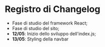 # **Registro di Changelog**
- Fase di studio del framework React;
- Fase di studio del sito;
- **12/05**: Inizio dello sviluppo dell'index.js;
- **13/05**: Styling della navbar
